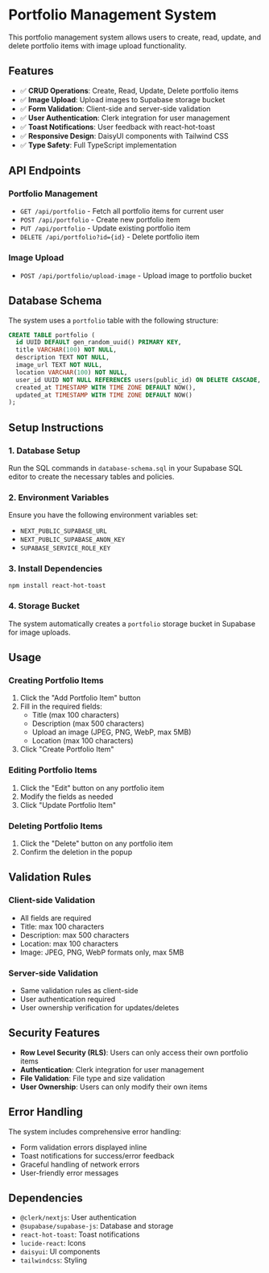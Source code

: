 # Portfolio Management System

This portfolio management system allows users to create, read, update, and delete portfolio items with image upload functionality.

## Features

- ✅ **CRUD Operations**: Create, Read, Update, Delete portfolio items
- ✅ **Image Upload**: Upload images to Supabase storage bucket
- ✅ **Form Validation**: Client-side and server-side validation
- ✅ **User Authentication**: Clerk integration for user management
- ✅ **Toast Notifications**: User feedback with react-hot-toast
- ✅ **Responsive Design**: DaisyUI components with Tailwind CSS
- ✅ **Type Safety**: Full TypeScript implementation

## API Endpoints

### Portfolio Management
- `GET /api/portfolio` - Fetch all portfolio items for current user
- `POST /api/portfolio` - Create new portfolio item
- `PUT /api/portfolio` - Update existing portfolio item
- `DELETE /api/portfolio?id={id}` - Delete portfolio item

### Image Upload
- `POST /api/portfolio/upload-image` - Upload image to portfolio bucket

## Database Schema

The system uses a `portfolio` table with the following structure:

```sql
CREATE TABLE portfolio (
  id UUID DEFAULT gen_random_uuid() PRIMARY KEY,
  title VARCHAR(100) NOT NULL,
  description TEXT NOT NULL,
  image_url TEXT NOT NULL,
  location VARCHAR(100) NOT NULL,
  user_id UUID NOT NULL REFERENCES users(public_id) ON DELETE CASCADE,
  created_at TIMESTAMP WITH TIME ZONE DEFAULT NOW(),
  updated_at TIMESTAMP WITH TIME ZONE DEFAULT NOW()
);
```

## Setup Instructions

### 1. Database Setup
Run the SQL commands in `database-schema.sql` in your Supabase SQL editor to create the necessary tables and policies.

### 2. Environment Variables
Ensure you have the following environment variables set:
- `NEXT_PUBLIC_SUPABASE_URL`
- `NEXT_PUBLIC_SUPABASE_ANON_KEY`
- `SUPABASE_SERVICE_ROLE_KEY`

### 3. Install Dependencies
```bash
npm install react-hot-toast
```

### 4. Storage Bucket
The system automatically creates a `portfolio` storage bucket in Supabase for image uploads.

## Usage

### Creating Portfolio Items
1. Click the "Add Portfolio Item" button
2. Fill in the required fields:
   - Title (max 100 characters)
   - Description (max 500 characters)
   - Upload an image (JPEG, PNG, WebP, max 5MB)
   - Location (max 100 characters)
3. Click "Create Portfolio Item"

### Editing Portfolio Items
1. Click the "Edit" button on any portfolio item
2. Modify the fields as needed
3. Click "Update Portfolio Item"

### Deleting Portfolio Items
1. Click the "Delete" button on any portfolio item
2. Confirm the deletion in the popup

## Validation Rules

### Client-side Validation
- All fields are required
- Title: max 100 characters
- Description: max 500 characters
- Location: max 100 characters
- Image: JPEG, PNG, WebP formats only, max 5MB

### Server-side Validation
- Same validation rules as client-side
- User authentication required
- User ownership verification for updates/deletes

## Security Features

- **Row Level Security (RLS)**: Users can only access their own portfolio items
- **Authentication**: Clerk integration for user management
- **File Validation**: File type and size validation
- **User Ownership**: Users can only modify their own items

## Error Handling

The system includes comprehensive error handling:
- Form validation errors displayed inline
- Toast notifications for success/error feedback
- Graceful handling of network errors
- User-friendly error messages

## Dependencies

- `@clerk/nextjs`: User authentication
- `@supabase/supabase-js`: Database and storage
- `react-hot-toast`: Toast notifications
- `lucide-react`: Icons
- `daisyui`: UI components
- `tailwindcss`: Styling
